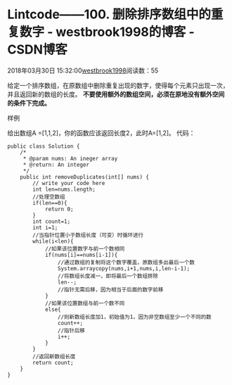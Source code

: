 # Lintcode——100. 删除排序数组中的重复数字 - westbrook1998的博客 - CSDN博客





2018年03月30日 15:32:00[westbrook1998](https://me.csdn.net/westbrook1998)阅读数：55








> 
给定一个排序数组，在原数组中删除重复出现的数字，使得每个元素只出现一次，并且返回新的数组的长度。 
**不要使用额外的数组空间，必须在原地没有额外空间的条件下完成。**

  样例 

  给出数组A =[1,1,2]，你的函数应该返回长度2，此时A=[1,2]。
代码：

```
public class Solution {
    /*
     * @param nums: An ineger array
     * @return: An integer
     */
    public int removeDuplicates(int[] nums) {
        // write your code here
        int len=nums.length;
        //处理空数组
        if(len==0){
            return 0;
        }
        int count=1;
        int i=1;
        //当指针位置小于数组长度（可变）时循环进行
        while(i<len){
            //如果该位置数字与前一个数相同
            if(nums[i]==nums[i-1]){
                //通过数组的复制将这个数字覆盖，原数组多出最后一个数
                System.arraycopy(nums,i+1,nums,i,len-i-1);
                //将数组长度减一，即将最后一个数组排除
                len--;
                //指针无需后移，因为相当于后面的数字前移
            }
            //如果该位置数组与前一个数不同
            else{
                //则新数组长度加1，初始值为1，因为非空数组至少一个不同的数
                count++;
                //指针后移
                i++;
            }
        }
        //返回新数组长度
        return count;
    }
}
```





